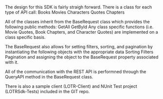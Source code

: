 ﻿The design for this SDK is fairly straigh forward.  There is a class for each type of API call:
	Books
	Movies
	Characters
	Quotes
	Chapters

All of the classes inherit from the BaseRequest class which provides the following public methods:
	GetAll
	GetById
Any class specific functions (i.e. Movie Quotes, Book Chapters, and Character Quotes) are implemented on a class specific basis.

The BaseRequest also allows for setting filters, sorting, and pagination by instantiating the following objects with the appropriate data
	Sorting
	Filters
	Pagination
and assigning the object to the BaseRequest property associated with it.

All of the communication with the REST API is performned through the QueryAPI method in the BaseRequest class.

There is also a sample client (LOTR-Client) and NUnit Test project (LOTRSdk-Tests) included in the GIT repo.

